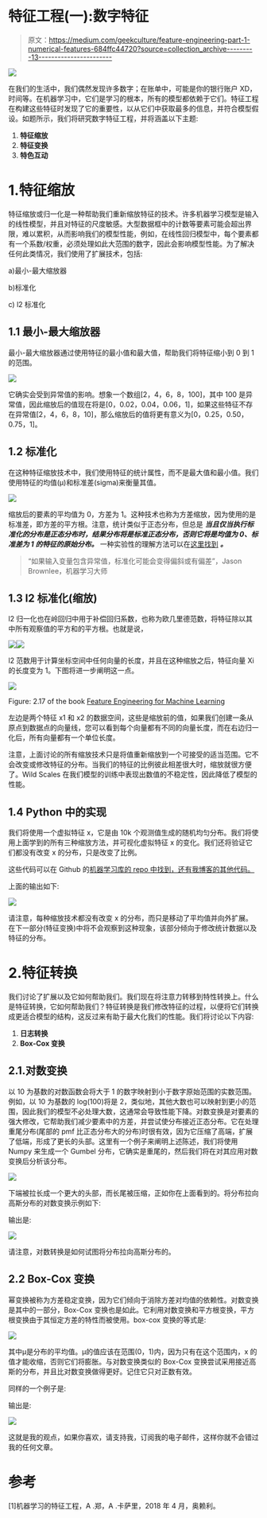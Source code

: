 # 特征工程(一):数字特征

> 原文：<https://medium.com/geekculture/feature-engineering-part-1-numerical-features-684ffc44720?source=collection_archive---------13----------------------->

![](img/645d76e6f73796151a63ecea65a6755a.png)

在我们的生活中，我们偶然发现许多数字；在账单中，可能是你的银行账户 XD，时间等。在机器学习中，它们是学习的根本，所有的模型都依赖于它们。特征工程在构建这些特征时发现了它的重要性，以从它们中获取最多的信息，并符合模型假设。如题所示，我们将研究数字特征工程，并将涵盖以下主题:

1.  **特征缩放**
2.  **特征变换**
3.  **特色互动**

# 1.特征缩放

特征缩放或归一化是一种帮助我们重新缩放特征的技术。许多机器学习模型是输入的线性模型，并且对特征的尺度敏感。大型数据框中的计数等要素可能会超出界限，难以累积，从而影响我们的模型性能，例如，在线性回归模型中，每个要素都有一个系数/权重，必须处理如此大范围的数字，因此会影响模型性能。为了解决任何此类情况，我们使用了扩展技术，包括:

a)最小-最大缩放器

b)标准化

c) l2 标准化

## 1.1 最小-最大缩放器

最小-最大缩放器通过使用特征的最小值和最大值，帮助我们将特征缩小到 0 到 1 的范围。

![](img/cd780d79b793770bb6e7cffc20d6f19c.png)

它确实会受到异常值的影响。想象一个数组[2，4，6，8，100]，其中 100 是异常值，因此缩放后的值现在将是[0，0.02，0.04，0.06，1]，如果这些特征不存在异常值[2，4，6，8，10]，那么缩放后的值将更有意义为[0，0.25，0.50，0.75，1]。

## 1.2 标准化

在这种特征缩放技术中，我们使用特征的统计属性，而不是最大值和最小值。我们使用特征的均值(μ)和标准差(sigma)来衡量其值。

![](img/0f64d88dd54295533a18d5d8d8ca6376.png)

缩放后的要素的平均值为 0，方差为 1。这种技术也称为方差缩放，因为使用的是标准差，即方差的平方根。注意，统计类似于正态分布，但总是 ***当且仅当执行标准化的分布是正态分布时，结果分布将是标准正态分布，否则它将是均值为 0、标准差为 1 的特征的原始分布。*** 一种实验性的理解方法可以在[这里找到](https://junkcharts.typepad.com/numbersruleyourworld/2019/11/myth-standardizing-variables-makes-them-normal.html) ***。***

> “如果输入变量包含异常值，标准化可能会变得偏斜或有偏差”，Jason Brownlee，机器学习大师

## 1.3 l2 标准化(缩放)

l2 归一化也在岭回归中用于补偿回归系数，也称为欧几里德范数，将特征除以其中所有观察值的平方和的平方根。也就是说，

![](img/89d3f6df8db0183396806cfb75b60499.png)![](img/4b1f0db2765bc2e0595030e742c6cdf8.png)

l2 范数用于计算坐标空间中任何向量的长度，并且在这种缩放之后，特征向量 Xi 的长度变为 1。下图将进一步阐明这一点。

![](img/6f55050baf5e9196a694bdc6fdf0a281.png)

Figure: 2.17 of the book [Feature Engineering for Machine Learning](https://www.oreilly.com/library/view/feature-engineering-for/9781491953235/)

左边是两个特征 x1 和 x2 的数据空间，这些是缩放前的值，如果我们创建一条从原点到数据点的向量线，您可以看到每个向量都有不同的向量长度，而在右边归一化后，所有向量都有一个单位长度。

注意，上面讨论的所有缩放技术只是将值重新缩放到一个可接受的适当范围。它不会改变或修改特征的分布。当我们的特征的比例彼此相差很大时，缩放就很方便了。Wild Scales 在我们模型的训练中表现出数值的不稳定性，因此降低了模型的性能。

## 1.4 Python 中的实现

我们将使用一个虚拟特征 x，它是由 10k 个观测值生成的随机均匀分布。我们将使用上面学到的所有三种缩放方法，并可视化虚拟特征 x 的变化。我们还将验证它们都没有改变 x 的分布，只是改变了比例。

这些代码可以在 Github 的[机器学习库的 repo 中找到，还有我博客的其他代码。](https://github.com/aamir09/Machine-Learning-)

上面的输出如下:

![](img/a21e76a2fb7f56c301a9f48d3c7a9df7.png)

请注意，每种缩放技术都没有改变 x 的分布，而只是移动了平均值并向外扩展。在下一部分(特征变换)中将不会观察到这种现象，该部分倾向于修改统计数据以及特征的分布。

# 2.特征转换

我们讨论了扩展以及它如何帮助我们。我们现在将注意力转移到特性转换上。什么是特征转换，它如何帮助我们？特征转换是我们修改特征的过程，以便将它们转换成更适合模型的结构，这反过来有助于最大化我们的性能。我们将讨论以下内容:

1.  **日志转换**
2.  **Box-Cox 变换**

## 2.1.对数变换

以 10 为基数的对数函数会将大于 1 的数字映射到小于数字原始范围的实数范围。例如，以 10 为基数的 log(100)将是 2，类似地，其他大数也可以映射到更小的范围，因此我们的模型不必处理大数，这通常会导致性能下降。对数变换是对要素的强大修改，它帮助我们减少要素中的方差，并尝试使分布接近正态分布。它在处理重尾分布(尾部的 pmf 比正态分布大的分布)时很有效，因为它压缩了高端，扩展了低端，形成了更长的头部。这里有一个例子来阐明上述陈述，我们将使用 Numpy 来生成一个 Gumbel 分布，它确实是重尾的，然后我们将在对其应用对数变换后分析该分布。

![](img/84887c52f016745d1322d4fad6aa7868.png)

下端被拉长成一个更大的头部，而长尾被压缩，正如你在上面看到的。将分布拉向高斯分布的对数变换示例如下:

输出是:

![](img/b370e7a20991d168d79b01ea72b56be5.png)

请注意，对数转换是如何试图将分布拉向高斯分布的。

## 2.2 Box-Cox 变换

幂变换被称为方差稳定变换，因为它们倾向于消除方差对均值的依赖性。对数变换是其中的一部分，Box-Cox 变换也是如此。它利用对数变换和平方根变换，平方根变换由于其恒定方差的特性而被使用。box-cox 变换的等式是:

![](img/b23e9360394d49d507b3166f4f5611e6.png)

其中μ是分布的平均值。μ的值应该在范围(0，1)内，因为只有在这个范围内，x 的值才能收缩，否则它们将膨胀。与对数变换类似的 Box-Cox 变换尝试采用接近高斯的分布，并且比对数变换做得更好。记住它只对正数有效。

同样的一个例子是:

输出是:

![](img/06cdf9a7b343dc9c3bb7c3f5a57607b7.png)

这就是我的观点，如果你喜欢，请支持我，订阅我的电子邮件，这样你就不会错过我的任何文章。

# 参考

[1]机器学习的特征工程，A .郑，A .卡萨里，2018 年 4 月，奥赖利。